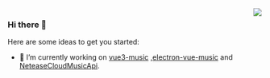 <img align="right" src="https://github-readme-stats.vercel.app/api?username=zhiyi98&&show_icons=true&theme=github" />

### Hi there 👋

Here are some ideas to get you started:

- 🔭 I’m currently working on [vue3-music](https://github.com/zhiyi98/vue3-music) ,[electron-vue-music](https://github.com/zhiyi98/electron-vue-music) and [NeteaseCloudMusicApi](https://github.com/zhiyi98/NeteaseCloudMusicApi).
